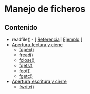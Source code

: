 # Manejo de ficheros

## Contenido

* readfile() - \[ [Referencia](https://www.php.net/manual/es/function.readfile.php) | [Ejemplo](https://www.w3schools.com/php/php\_file.asp) ]
* [Apertura, lectura y cierre](https://www.w3schools.com/php/php\_file\_open.asp)
  * [fopen()](https://www.php.net/manual/es/function.fopen)
  * [fread()](https://www.php.net/manual/es/function.fread)
  * [fclose()](https://www.php.net/manual/es/function.fclose)
  * [fgets()](https://www.php.net/manual/es/function.fgets.php)
  * [feof()](https://www.php.net/manual/es/function.feof)
  * [fgetc()](https://www.php.net/manual/es/function.fgetc.php)
* [Apertura, escritura y cierre](https://www.w3schools.com/php/php\_file\_create.asp)
  * [fwrite()](https://www.php.net/manual/es/function.fwrite)&#x20;
